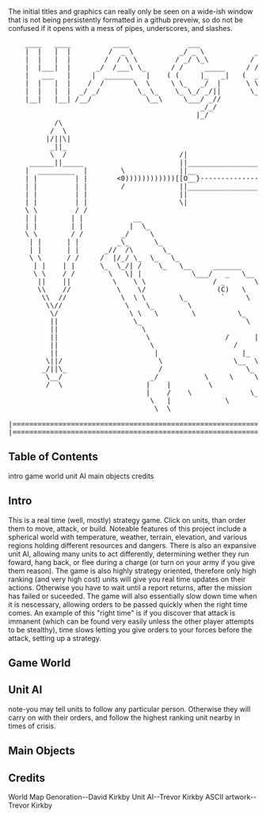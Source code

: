 The initial titles and graphics can really only be seen on a wide-ish window that is not being persistently formatted in a github preveiw, so do not be confused if it opens with a mess of pipes, underscores, and slashes.
<pre>
    ____   ____          ____              ___               ___
    |  |   |  |         /  _ \           _/ _ \            _/ _ \
    |  |   |  |        /  / \ \         / _/ \_\          / _/ \_)
    |  |___|  |      _/  /___\ \_      / /     _____     / /___
    |   ___   |     |  _______   |    ( (     |_   _|   (  ____)
    |  |   |  |    /  /       \  \     \ \_   _/  |      \ \_   _
    |  |   |  |  _/ _/         \_ \_    \_ \_/ _/||       \_ \_/ )
    |__|   |__| /__/             \__\     \___/ _//         \___/
                                              _/_/           
                                             |_/
           /\                          
          /  \                         
         |/||\|                        
          _||_                         
          \  /                           /|
     ______||_____                       ||_______________________________
    |  _________  |        \             ||__                             \_
    | |         | |       <0))))))))))))[[O__}-----------------------------_>
    | |         | |        /             ||_______________________________/
    | |         | |                      ||
    | |         | |                      \|
    \ \         / /                   
    | |        | |            __       
    | |        | |           |  \_     
    \ \        / /         _/     \                                  
     | |      | |         _\_      \_                                   
     | |      | |      _//  /\       \_                                 
     \ \      / /     /  |/_/ \_  \_   \_                             __/
      | |    | |      \_  \_/| /    \_   \__     _______         /___/ \\/  
      \ \    / /        \   \| |            \___/   _   \__     _//     /
       ||    ||          \    \ \                / _       \_ _|       /  
       \\    //           \    \/                 (C)   \    \  /     ||/
        \\  //             \  \ \        \_        `     \  \        _/
         \\//               \    \_        \                       //
          \/                 \ \   \        \          \_         //
          ||                  \_                         \       //
          ||                    \                               /
          ||                     \                  /      |   |
          ||                      \                   /        \
          ||                       |                    |_     |
         \||/                       \                 \__  \     \
        _/||\_                      /                    \_ \ _  |
         \__/                     _/           \     \     \   \  \_
         /  \                    |    |         \               \   \
                                 |    /    \              \_     |   |
                                  \   |             \       \      | |
                                   \  \                             \ \
                                                                     \ |
|========================================================================================================================|
|========================================================================================================================|
</pre>

Table of Contents
-------------------------------
intro
game world
unit AI
main objects
credits





Intro
-------------------------------

This is a real time (well, mostly) strategy game. Click on units, than order them to move, attack, or build. Noteable features of this project include a spherical world with temperature, weather, terrain, elevation, and various regions holding different resources and dangers. There is also an expansive unit AI, allowing many units to act differently, determining wether they run foward, hang back, or flee during a charge (or turn on your army if you give them reason). The game is also highly strategy oriented, therefore only high ranking (and very high cost) units will give you real time updates on their actions. Otherwise you have to wait until a report returns, after the mission has failed or suceeded. The game will also essentially slow down time when it is nescessary, allowing orders to be passed quickly when the right time comes. An example of this "right time" is if you discover that attack is immanent (which can be found very easily unless the other player attempts to be stealthy), time slows letting you give orders to your forces before the attack, setting up a strategy.

Game World
------------------------------

Unit AI
-------

note-you may tell units to follow any particular person. Otherwise they will carry on with their orders, and follow the highest ranking unit nearby in times of crisis.

Main Objects
------------

Credits
-------
World Map Genoration--David Kirkby
Unit AI--Trevor Kirkby
ASCII artwork--Trevor Kirkby
